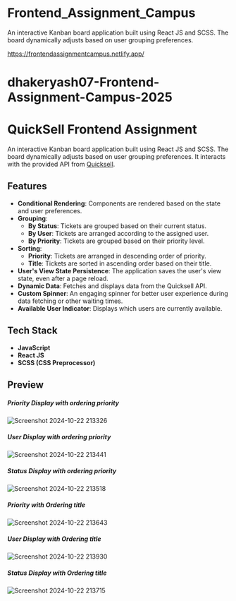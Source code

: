 # Frontend_Assignment_Campus
 An interactive Kanban board application built using React JS and SCSS. The board dynamically adjusts based on user grouping preferences.

 https://frontendassignmentcampus.netlify.app/

# dhakeryash07-Frontend-Assignment-Campus-2025
# QuickSell Frontend Assignment

An interactive Kanban board application built using React JS and SCSS. The board dynamically adjusts based on user grouping preferences. It interacts with the provided API from [Quicksell](https://api.quicksell.co/v1/internal/frontend-assignment).

## Features

- **Conditional Rendering**: Components are rendered based on the state and user preferences.
- **Grouping**:
  - **By Status**: Tickets are grouped based on their current status.
  - **By User**: Tickets are arranged according to the assigned user.
  - **By Priority**: Tickets are grouped based on their priority level.
- **Sorting**:
  - **Priority**: Tickets are arranged in descending order of priority.
  - **Title**: Tickets are sorted in ascending order based on their title.
- **User's View State Persistence**: The application saves the user's view state, even after a page reload.
- **Dynamic Data**: Fetches and displays data from the Quicksell API.
- **Custom Spinner**: An engaging spinner for better user experience during data fetching or other waiting times.
- **Available User Indicator**: Displays which users are currently available.

## Tech Stack

- **JavaScript**
- **React JS**
- **SCSS (CSS Preprocessor)**


## Preview

##### Priority Display with ordering priority
![Screenshot 2024-10-22 213326](https://github.com/user-attachments/assets/110c211c-6dbe-492b-81f6-c23454e6d1ed)


##### User Display with ordering priority
![Screenshot 2024-10-22 213441](https://github.com/user-attachments/assets/08f2c0c3-257e-4bce-81bf-de98fd1616b5)


##### Status Display with ordering priority
![Screenshot 2024-10-22 213518](https://github.com/user-attachments/assets/bb9eef10-28cf-4da5-8841-e85211bf8b2d)

##### Priority with Ordering title
![Screenshot 2024-10-22 213643](https://github.com/user-attachments/assets/bf7bedc5-15ac-4bc5-9341-1399dffe6128)


##### User Display with Ordering title
![Screenshot 2024-10-22 213930](https://github.com/user-attachments/assets/7da9fc0c-fd72-4cea-91d5-7462a1304b35)


##### Status Display with Ordering title
![Screenshot 2024-10-22 213715](https://github.com/user-attachments/assets/d2cd140f-f26e-4f17-b227-c267b050280d)


